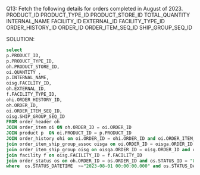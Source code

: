 Q13: Fetch the following details for orders completed in August of 2023. PRODUCT_ID PRODUCT_TYPE_ID PRODUCT_STORE_ID TOTAL_QUANTITY INTERNAL_NAME FACILITY_ID EXTERNAL_ID FACILITY_TYPE_ID ORDER_HISTORY_ID ORDER_ID ORDER_ITEM_SEQ_ID SHIP_GROUP_SEQ_ID

SOLUTION:
```sql
select
p.PRODUCT_ID,
p.PRODUCT_TYPE_ID,
oh.PRODUCT_STORE_ID,
oi.QUANTITY ,
p.INTERNAL_NAME,
oisg.FACILITY_ID,
oh.EXTERNAL_ID,
f.FACILITY_TYPE_ID,
ohi.ORDER_HISTORY_ID,
oh.ORDER_ID,
oi.ORDER_ITEM_SEQ_ID,
oisg.SHIP_GROUP_SEQ_ID 
FROM order_header oh
JOIN order_item oi ON oh.ORDER_ID = oi.ORDER_ID
JOIN product p  ON oi.PRODUCT_ID = p.PRODUCT_ID 
JOIN order_history ohi on oi.ORDER_ID = ohi.ORDER_ID and oi.ORDER_ITEM_SEQ_ID = ohi.ORDER_ITEM_SEQ_ID 
join order_item_ship_group_assoc oisga on oi.ORDER_ID = oisga.ORDER_ID and oi.ORDER_ITEM_SEQ_ID = oisga.ORDER_ITEM_SEQ_ID 
join order_item_ship_group oisg on oisga.ORDER_ID = oisg.ORDER_ID and oisga.SHIP_GROUP_SEQ_ID = oisg.SHIP_GROUP_SEQ_ID 
join facility f on oisg.FACILITY_ID = f.FACILITY_ID
join order_status os on oh.ORDER_ID = os.ORDER_ID and os.STATUS_ID = "ORDER_COMPLETED"
where  os.STATUS_DATETIME  >="2023-08-01 00:00:00.000" and os.STATUS_DATETIME < "2023-09-01";
